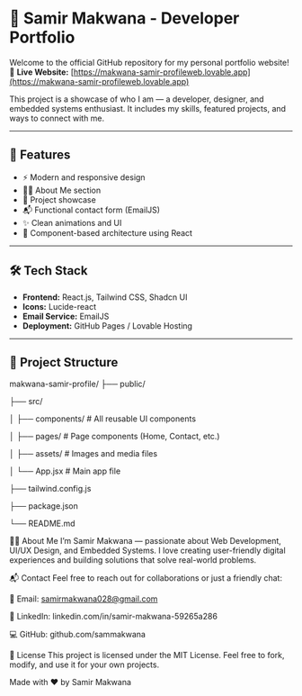 # 💼 Samir Makwana - Developer Portfolio

Welcome to the official GitHub repository for my personal portfolio website!  
🔗 **Live Website:** [https://makwana-samir-profileweb.lovable.app](https://makwana-samir-profileweb.lovable.app)

This project is a showcase of who I am — a developer, designer, and embedded systems enthusiast. It includes my skills, featured projects, and ways to connect with me.

---

## 🚀 Features

- ⚡ Modern and responsive design
- 🧑‍💻 About Me section
- 📁 Project showcase
- 📬 Functional contact form (EmailJS)
- ✨ Clean animations and UI
- 🧩 Component-based architecture using React

---

## 🛠️ Tech Stack

- **Frontend:** React.js, Tailwind CSS, Shadcn UI
- **Icons:** Lucide-react
- **Email Service:** EmailJS
- **Deployment:** GitHub Pages / Lovable Hosting

---

## 📂 Project Structure

makwana-samir-profile/
├── public/

├── src/

│ ├── components/ # All reusable UI components

│ ├── pages/ # Page components (Home, Contact, etc.)

│ ├── assets/ # Images and media files

│ └── App.jsx # Main app file

├── tailwind.config.js

├── package.json

└── README.md


🧑‍💼 About Me
I’m Samir Makwana — passionate about Web Development, UI/UX Design, and Embedded Systems.
I love creating user-friendly digital experiences and building solutions that solve real-world problems.

📬 Contact
Feel free to reach out for collaborations or just a friendly chat:

📧 Email: samirmakwana028@gmail.com

🔗 LinkedIn: linkedin.com/in/samir-makwana-59265a286

💻 GitHub: github.com/sammakwana

📜 License
This project is licensed under the MIT License.
Feel free to fork, modify, and use it for your own projects.

Made with ❤️ by Samir Makwana
